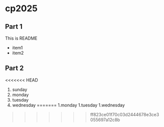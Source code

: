 # cp2025

## Part 1
This is README
- item1
- item2

## Part 2
<<<<<<< HEAD
1. sunday
1. monday
1. tuesday
1. wednesday
=======
1.monday
1.tuesday
1.wednesday
>>>>>>> ff823ce01f70c03d2444678e3ce3055697a12c8b
